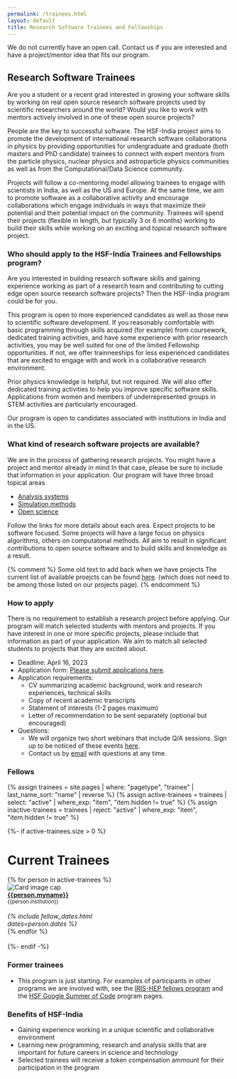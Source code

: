 ```yaml
---
permalink: /trainees.html
layout: default
title: Research Software Trainees and Fellowships
---
```


We do not currently have an open call. Contact us if you are interested and have a project/mentor idea that fits our program.

## Research Software Trainees

  Are you a student or a recent grad interested in growing your software
skills by working on real open source research software projects used
by scientific researchers around the world? Would you like to work with
mentors actively involved in one of these open source projects?

People are the key to successful software. The HSF-India project aims to promote the
development of international research software collaborations in physics
by providing opportunities for undergraduate and graduate (both masters and PhD candidate)
trainees to connect with expert mentors from the particle physics, nuclear physics and astroparticle physics communities
as well as from the Computational/Data Science community.

Projects will follow a co-mentoring model allowing trainees to engage with
scientists in India, as well as the US and Europe.
At the same time, we aim to promote software as a collaborative activity and
encourage collaborations which engage individuals in ways that maximize their potential
and their potential impact on the community.
Trainees will spend their projects (flexible in length, but typically 3 or 6 months)
working to build their skills while working on an exciting and topical research software project.

### Who should apply to the HSF-India Trainees and Fellowships program?

Are you interested in building research software skills and gaining experience working as part of
a research team and contributing to cutting edge
open source research software projects? Then the HSF-India program could be for you.

This program is open to more experienced candidates as well as those new to scientific
software development. If you reasonably comfortable with basic programming through skills acquired (for example)
from coursework, dedicated training activities, and have some experience with prior research activities, you may be well suited for
one of the limited Fellowship opportunities. If not, we offer trainneeships for less experienced candidates that are excited to
engage with and work in a collaborative research environment.

Prior physics knowledge is helpful, but not required. We will also offer dedicated training
activities to help you improve specific software skills. Applications from women and members
of underrepresented groups in STEM activities are particularly encouraged.

Our program is open to candidates associated with institutions in India and in the US.

### What kind of research software projects are available?

  We are in the process of gathering research projects. You might have a project and mentor already in mind
  In that case, please be sure to include that information in your application. Our program will have three
  broad topical areas
  * [Analysis systems](/analysis_systems.html)
  * [Simulation methods](/simulation.html)
  * [Open science](/open_science.html)

Follow the links for more details about each area. Expect projects to be software focused. Some projects
  will have a large focus on physics algorithms, others on computatonal methods. All aim to result in
  significant contributions to open source software and to build skills and knowledge as a result.

{% comment %}
Some old text to add back when we have projects
The current
  list of available proejcts can be found [here](http://research-software-collaborations.org/projects).
(which does not need to be among those listed on our projects page).
{% endcomment %}


### How to apply
There is no requirement to establish a research project before applying. Our program will
match selected students with mentors and projects. If you have interest in one or more specific
projects, please include that information as part of your application. We aim to match all
selected students to projects that they are excited about.

   * Deadline: April 16, 2023
   * Application form: [Please submit applications here](https://forms.gle/TRm29qBNCr6ovYBF6).
   * Application requirements:
      * CV summarizing academic background, work and research experiences, technical skills
      * Copy of recent academic transcripts
      * Statement of interests (1-2 pages maximum)
      * Letter of recommendation to be sent separately (optional but encouraged)
   * Questions:
      * We will organize two short webinars that include Q/A sessions. Sign up to be noticed
      of these events [here](https://forms.gle/Bfxau6rbHmRFnswy8).
      * Contact us by [email](mailto:rsc-inquiries@google-groups.com) with questions at any time.

### Fellows

{% assign trainees = site.pages | where: "pagetype", "trainee"
                               | last_name_sort: "name"
                               | reverse %}
{% assign active-trainees = trainees | select: "active" | where_exp: "item", "item.hidden != true" %}
{% assign inactive-trainees = trainees | reject: "active" | where_exp: "item", "item.hidden != true" %}


{%- if active-trainees.size > 0 %}
# Current Trainees

<div id="current" class="container-fluid">
  <div class="row">
    {% for person in active-trainees %}
      <div class="card" style="width: 12rem;">
         <img class="card-img-top" src="{{person.photo}}" alt="Card image cap">
         <div class="card-body d-flex flex-column">
           <div class="card-text">
              <b><a href="{{person.permalink}}">{{person.myname}}</a></b><br>
              <small>{{person.institution}}</small><br><br>
           </div>
           <div class="card-text mt-auto"><i>
             {% include fellow_dates.html dates=person.dates %}
           </i><br></div>
         </div>
      </div>
    {% endfor %}
  </div>
  <br>
</div>
{%- endif -%}

### Former trainees

  * This program is just starting. For examples of participants in other programs we are
  involved with, see the [IRIS-HEP fellows program](https://iris-hep.org/fellows.html)
  and the [HSF Google Summer of Code](https://hepsoftwarefoundation.org/activities/gsoc.html) program pages.

### Benefits of HSF-India
   * Gaining experience working in a unique scientific and collaborative environment
   * Learning new programming, research and analysis skills that are important for future careers in science and technology
   * Selected trainees will receive a token compensation ammount for their participation in the program

